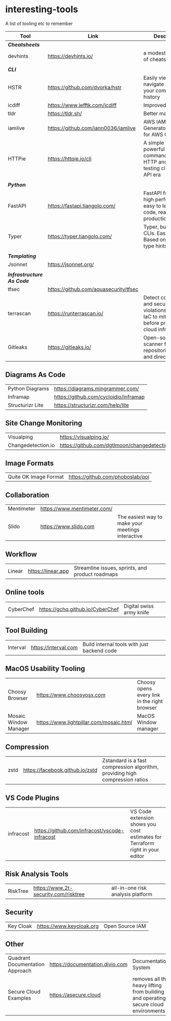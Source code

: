 # interesting-tools

A list of tooling etc to remember



| Tool       | Link | Description |
| -----------| ---- | ----------- |
| ***Cheatsheets*** | |
| devhints | https://devhints.io/ | a modest collection of cheatsheets |
| | |
| ***CLI*** | | |
| HSTR | https://github.com/dvorka/hstr | Easily view, navigate and search your command history |
| icdiff | https://www.jefftk.com/icdiff | Improved diff tool|
| tldr | https://tldr.sh/ | Better man pages |
| iamlive | https://github.com/iann0036/iamlive | AWS IAM Policy Generator/Describer for AWS CLI calls |
| HTTPie | https://httpie.io/cli | A simple yet powerful command-line HTTP and API testing client for the API era |
| | | |
| ***Python*** | | |
| FastAPI | https://fastapi.tiangolo.com/ | FastAPI framework, high performance, easy to learn, fast to code, ready for production |
| Typer | https://typer.tiangolo.com/ | Typer, build great CLIs. Easy to code. Based on Python type hints |
| | | |
| ***Templating*** | | |
| Jsonnet | https://jsonnet.org/ |
| | | |
| ***Infrastructure As Code*** | | |
| tfsec | https://github.com/aquasecurity/tfsec |
| terrascan | https://runterrascan.io/ | Detect compliance and security violations across IaC to mitigate risk before provisioning cloud infrastructure |
| Gitleaks | https://gitleaks.io/ | Open-source secret scanner for git repositories, files, and directories |

## Diagrams As Code

| | |
|-|-|
| Python Diagrams | https://diagrams.mingrammer.com/ |
| Inframap | https://github.com/cycloidio/inframap |
| Structurizr Lite | https://structurizr.com/help/lite |

## Site Change Monitoring

| | |
|-|-|
| Visualping | https://visualping.io/ |
| Changedetection.io | https://github.com/dgtlmoon/changedetection.io |

## Image Formats

| | |
|-|-|
| Quite OK Image Format | https://github.com/phoboslab/qoi |

## Collaboration

| | | |
|-|-|-|
| Mentimeter | https://www.mentimeter.com/ | |
| Slido | https://www.slido.com | The easiest way to make your meetings interactive |

## Workflow

| | | |
|-|-|-|
| Linear | https://linear.app | Streamline issues, sprints, and product roadmaps |

## Online tools

| | | |
|-|-|-|
| CyberChef | https://gchq.github.io/CyberChef | Digital swiss army knife |

## Tool Building

| | | |
|-|-|-|
| Interval | https://interval.com | Build internal tools with just backend code |

## MacOS Usability Tooling

| | | |
|-|-|-|
| Choosy Browser | https://www.choosyosx.com | Choosy opens every link in the right browser |
| Mosaic Window Manager | https://www.lightpillar.com/mosaic.html | MacOS Window manager |

## Compression

| | | |
|-|-|-|
| zstd | https://facebook.github.io/zstd | Zstandard is a fast compression algorithm, providing high compression ratios |

## VS Code Plugins

| | | |
|-|-|-|
| infracost | https://github.com/infracost/vscode-infracost | VS Code extension shows you cost estimates for Terraform right in your editor |

## Risk Analysis Tools

| | | |
|-|-|-|
| RiskTree | https://www.2t-security.com/risktree | all-in-one risk analysis platform |

## Security

| | | |
|-|-|-|
| Key Cloak | https://www.keycloak.org | Open Source IAM |

## Other

| | | |
|-|-|-|
| Quadrant Documentation Approach | https://documentation.divio.com | Documentation System |
| Secure Cloud Examples | https://asecure.cloud | removes all the heavy lifting from building and operating secure cloud environments |
